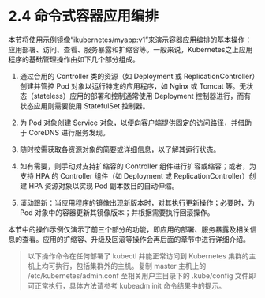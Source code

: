 # 2.4 命令式容器应用编排

本节将使用示例镜像“ikubernetes/myapp:v1”来演示容器应用编排的基本操作：应用部署、访问、查看、服务暴露和扩缩容等。一般来说，Kubernetes之上应用程序的基础管理操作由如下几个部分组成。

1. 通过合用的 Controller 类的资源（如 Deployment 或 ReplicationController）创建并管控 Pod 对象以运行特定的应用程序，如 Nginx 或 Tomcat 等。无状态（stateless）应用的部署和控制通常使用 Deployment 控制器进行，而有状态应用则需要使用 StatefulSet 控制器。

2. 为 Pod 对象创建 Service 对象，以便向客户端提供固定的访问路径，并借助于 CoreDNS 进行服务发现。

3. 随时按需获取各资源对象的简要或详细信息，以了解其运行状态。

4. 如有需要，则手动对支持扩缩容的 Controller 组件进行扩容或缩容；或者，为支持 HPA 的 Controller 组件（如 Deployment 或 ReplicationController）创建 HPA 资源对象以实现 Pod 副本数目的自动伸缩。

5. 滚动跟新：当应用程序的镜像出现新版本时，对其执行更新操作；必要时，为 Pod 对象中的容器更新其镜像版本；并根据需要执行回滚操作。

本节中的操作示例仅演示了前三个部分的功能，即应用的部署、服务暴露及相关信息的查看。应用的扩缩容、升级及回滚等操作会再后面的章节中进行详细介绍。

> 以下操作命令在任何部署了 kubectl 并能正常访问到 Kubernetes 集群的主机上均可执行，包括集群外的主机。复制 master 主机上的 /etc/kubernetes/admin.conf 至相关用户主目录下的 .kube/config 文件即可正常执行，具体方法请参考 kubeadm init 命令结果中的提示。

